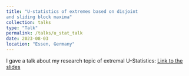 ```yaml
---
title: "U-statistics of extremes based on disjoint
and sliding block maxima"
collection: talks
type: "Talk"
permalink: /talks/u_stat_talk
date: 2023-08-03
location: "Essen, Germany"
---
```


I gave a talk about my research topic of extremal U-Statistics: [Link to the slides](../files/U_Stats.pdf)

